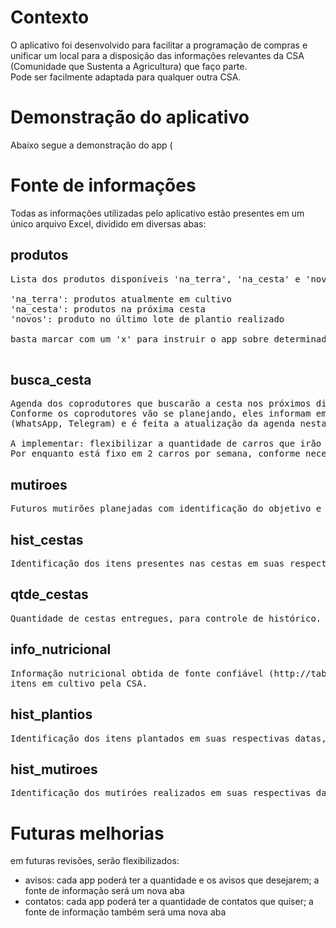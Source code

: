 # Contexto

O aplicativo foi desenvolvido para facilitar a programação de compras e unificar um local para a disposição das informações relevantes da CSA (Comunidade que Sustenta a Agricultura) que faço parte. <br>
Pode ser facilmente adaptada para qualquer outra CSA.

# Demonstração do aplicativo

Abaixo segue a demonstração do app (

# Fonte de informações

Todas as informações utilizadas pelo aplicativo estão presentes em um único arquivo Excel, dividido em diversas abas:

## produtos
<pre>Lista dos produtos disponíveis 'na_terra', 'na_cesta' e 'novos'. <br>
'na_terra': produtos atualmente em cultivo
'na_cesta': produtos na próxima cesta
'novos': produto no último lote de plantio realizado <br>
basta marcar com um 'x' para instruir o app sobre determinado item
  </pre>
  
## busca_cesta
<pre>Agenda dos coprodutores que buscarão a cesta nos próximos dias.
Conforme os coprodutores vão se planejando, eles informam em algum canal oficial do grupo 
(WhatsApp, Telegram) e é feita a atualização da agenda nesta aba, adicionando os seus nomes.

A implementar: flexibilizar a quantidade de carros que irão buscar os itens. 
Por enquanto está fixo em 2 carros por semana, conforme necessidade atual da CSA Pindorama. 
</pre>

## mutiroes
<pre>Futuros mutirões planejadas com identificação do objetivo e participantes. </pre>

## hist_cestas
<pre>Identificação dos itens presentes nas cestas em suas respectivas datas, para controle de histórico. </pre>

## qtde_cestas
<pre>Quantidade de cestas entregues, para controle de histórico. </pre>

## info_nutricional
<pre>Informação nutricional obtida de fonte confiável (http://tabnut.dis.epm.br/) dos 
itens em cultivo pela CSA. </pre>

## hist_plantios
<pre>Identificação dos itens plantados em suas respectivas datas, para controle de histórico. </pre>

## hist_mutiroes
<pre>Identificação dos mutiróes realizados em suas respectivas datas, para controle de histórico. </pre>

# Futuras melhorias
em futuras revisões, serão flexibilizados:
- avisos: cada app poderá ter a quantidade e os avisos que desejarem; a fonte de informação será um nova aba
- contatos: cada app poderá ter a quantidade de contatos que quiser; a fonte de informação também será uma nova aba
